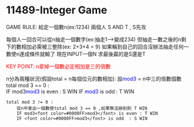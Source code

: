 # 11489-Integer Game

GAME RULE: 給定一個數n(ex:1234) 兩個人 S AND T , S先攻

每個人一回合可以從n抽走一個數字(ex:抽走1-->變成234)
但抽走一數之後的n剩下的數相加必需被三整除(ex: 2+3+4 = 9)
如果輪到自己的回合沒辦法抽走任何一數使n達成條件就輸了
現在INPUT一個N 求最後贏的是S還是T

<font color=#FF0000>KEY POINT: n拿掉一個數必定相加是三的倍數</font>

n分為兩種狀況(假設total = n每個位元的數相加):
	設<font color=#0000FF>mod3</font> = n中三的倍數個數
	total mod 3 == 0 :	
		IF mod3<font color=#0000FF>mod3</font> is even : S WIN 
		IF <font color=#0000FF>mod3</font> is odd  : T WIN

	total mod 3 != 0 :
		從n中拿出一個數使total mod 3 == 0 ,如果無法辦到則 T WIN
		IF mod3<font color=#0000FF>mod3</font> is even : T WIN 
		IF <font color=#0000FF>mod3</font> is odd  : S WIN
